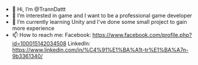 - 👋 Hi, I’m @TrannDattt
- 👀 I’m interested in game and I want to be a professional game developer
- 🌱 I’m currently learning Unity and I've done some small project to gain more experience
- 📫 How to reach me: Facebook: https://www.facebook.com/profile.php?id=100015142034508
                      LinkedIn: https://www.linkedin.com/in/%C4%91%E1%BA%A1t-tr%E1%BA%A7n-9b3361340/

<!---
TrannDattt/TrannDattt is a ✨ special ✨ repository because its `README.md` (this file) appears on your GitHub profile.
You can click the Preview link to take a look at your changes.
--->

